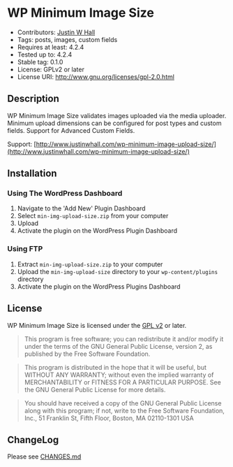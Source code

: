 # WP Minimum Image Size

* Contributors: [Justin W Hall](http://www.justinwhall.com/wp-minimum-image-upload-size/)
* Tags: posts, images, custom fields
* Requires at least: 4.2.4
* Tested up to: 4.2.4
* Stable tag: 0.1.0
* License: GPLv2 or later
* License URI: http://www.gnu.org/licenses/gpl-2.0.html



## Description

WP Minimum Image Size validates images uploaded via the media uploader. Minimum upload dimensions can be configured for post types and custom fields. Support for Advanced Custom Fields.

Support: [http://www.justinwhall.com/wp-minimum-image-upload-size/](http://www.justinwhall.com/wp-minimum-image-upload-size/)

## Installation

### Using The WordPress Dashboard

1. Navigate to the 'Add New' Plugin Dashboard
2. Select `min-img-upload-size.zip` from your computer
3. Upload
4. Activate the plugin on the WordPress Plugin Dashboard

### Using FTP

1. Extract `min-img-upload-size.zip` to your computer
2. Upload the `min-img-upload-size` directory to your `wp-content/plugins` directory
3. Activate the plugin on the WordPress Plugins Dashboard

## License

WP Minimum Image Size is licensed under the [GPL v2](LICENSE.txt) or later.

> This program is free software; you can redistribute it and/or modify
it under the terms of the GNU General Public License, version 2, as
published by the Free Software Foundation.

> This program is distributed in the hope that it will be useful,
but WITHOUT ANY WARRANTY; without even the implied warranty of
MERCHANTABILITY or FITNESS FOR A PARTICULAR PURPOSE.  See the
GNU General Public License for more details.

> You should have received a copy of the GNU General Public License
along with this program; if not, write to the Free Software
Foundation, Inc., 51 Franklin St, Fifth Floor, Boston, MA  02110-1301  USA

## ChangeLog

Please see [CHANGES.md](CHANGES.md)
